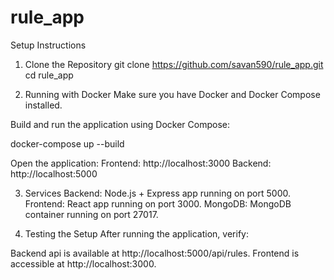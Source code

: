 # rule_app

Setup Instructions
1. Clone the Repository
git clone https://github.com/savan590/rule_app.git
cd rule_app

3. Running with Docker
Make sure you have Docker and Docker Compose installed.

Build and run the application using Docker Compose:

docker-compose up --build

Open the application:
Frontend: http://localhost:3000
Backend: http://localhost:5000

3. Services
Backend: Node.js + Express app running on port 5000.
Frontend: React app running on port 3000.
MongoDB: MongoDB container running on port 27017.

4. Testing the Setup
After running the application, verify:

Backend api is available at http://localhost:5000/api/rules.
Frontend is accessible at http://localhost:3000.
